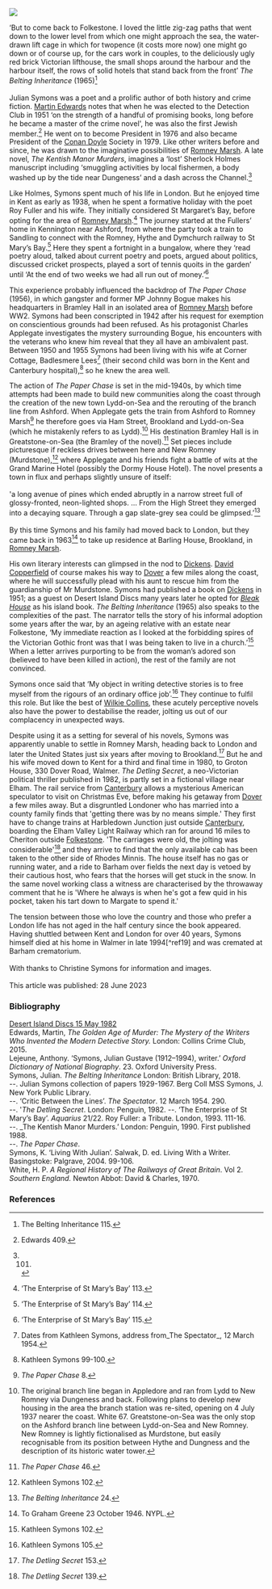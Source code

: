 <a href="https://juncture-digital.org"><img src="https://juncture-digital.org/images/ve-button.png"></a>
<param ve-config title="Julian Symons (1912-1994)" author="Professor Carolyn Oulton" layout="vtl" banner="https://stor.artstor.org/stor/463788f8-40d8-417c-ad93-a545294121e7">

<param ve-map center="Q866348" zoom="10">

<param ve-entity eid="Q375314" aliases="Folkestone">
<param ve-entity eid="Q7416410" aliases="Sandling">
<param ve-entity eid="Q7594245" aliases="St Mary's Bay">
<param ve-entity eid="Q5646437" aliases="Ham Street">
<param ve-entity eid="Q2177760" aliases="Brookland">
<param ve-entity eid="Q2177760" aliases="Badlesmere Lees">
<param ve-entity eid="Q2551894" aliases="Walmer">
<param ve-entity eid="Q6390913" aliases="Kennington">
<param ve-entity eid="Q1836548" aliases="Barham">
<param ve-entity eid="Q911577" aliases="Dungeness">

<!-- Basemap centred on Barham -->
<param ve-map center="Q1836548" zoom="15">
<!-- Historical map layers -->
<param ve-map-layer active allmaps allmaps-id="e2c6c2d2160a2c8b" title="Kent Road Map">

‘But to come back to Folkestone. I loved the little zig-zag paths that went down to the lower level from which one might approach the sea, the water-drawn lift cage in which for twopence (it costs more now) one might go down or of course up, for the cars work in couples, to the deliciously ugly red brick Victorian lifthouse, the small shops around the harbour and the harbour itself, the rows of solid hotels that stand back from the front’ 
_The Belting Inheritance_ (1965)[^ref1]
<br><br>
Julian Symons was a poet and a prolific author of both history and crime fiction. [Martin Edwards](/21c/21c-edwards-sepulchre-street) notes that when he was elected to the Detection Club in 1951 ‘on the strength of a handful of promising books, long before he became a master of the crime novel', he was also the first Jewish member.[^ref2]  He went on to become President in 1976 and also became President of the [Conan Doyle](/19c/19c-conan-doyle) Society in 1979. Like other writers before and since, he was drawn to the imaginative possibilities of [Romney Marsh](/landscape/romney-writers). A late novel, _The Kentish Manor Murders_, imagines a ‘lost’ Sherlock Holmes manuscript including ‘smuggling activities by local fishermen, a body washed up by the tide near Dungeness’ and a dash across the Channel.[^ref3] 
<param ve-image url="https://upload.wikimedia.org/wikipedia/commons/thumb/e/e0/Folkestone%2C_Leas_Cliff_Funicular_railway%2C_tracks_and_lifts.jpg/1280px-Folkestone%2C_Leas_Cliff_Funicular_railway%2C_tracks_and_lifts.jpg" label="Leas Cliff, Funicular Railway" attribution="Paul Bissegger, via Wikimedia Commons" license="CC BY-SA 4.0">

Like Holmes, Symons spent much of his life in London. But he enjoyed time in Kent as early as 1938, when he spent a formative holiday with the poet Roy Fuller and his wife. They initially considered St Margaret’s Bay, before opting for the area of [Romney Marsh](/placesqz/romney-overview).[^ref4]  The journey started at the Fullers’ home in Kennington near Ashford, from where the party took a train to Sandling to connect with the Romney, Hythe and Dymchurch railway to St Mary’s Bay.[^ref5]  Here they spent a fortnight in a bungalow, where they ‘read poetry aloud, talked about current poetry and poets, argued about politics, discussed cricket prospects, played a sort of tennis quoits in the garden’ until ‘At the end of two weeks we had all run out of money.’[^ref6]  
<param ve-image url="https://upload.wikimedia.org/wikipedia/commons/7/7e/St_Mary%27s_Bay%2C_Dec_2020_01.jpg" label="St Mary's Bay" attribution="Poliphilo, via Wikimedia Commons" attribution="CC0">

This experience probably influenced the backdrop of _The Paper Chase_ (1956), in which gangster and former MP Johnny Bogue makes his headquarters in Bramley Hall in an isolated area of [Romney Marsh](/placesqz/romney-overview) before WW2. Symons had been conscripted in 1942 after his request for exemption on conscientious grounds had been refused. As his protagonist Charles Applegate investigates the mystery surrounding Bogue, his encounters with the veterans who knew him reveal that they all have an ambivalent past. Between 1950 and 1955 Symons had been living with his wife at Corner Cottage, Badlesmere Lees[^ref7]  (their second child was born in the Kent and Canterbury hospital),[^ref8]  so he knew the area well. 

The action of _The Paper Chase_ is set in the mid-1940s, by which time attempts had been made to build new communities along the coast through the creation of the new town Lydd-on-Sea and the rerouting of the branch line from Ashford. When Applegate gets the train from Ashford to Romney Marsh[^ref9]  he therefore  goes via Ham Street, Brookland and Lydd-on-Sea (which he mistakenly refers to as Lydd).[^ref10]  His destination Bramley Hall is in Greatstone-on-Sea (the Bramley of the novel).[^ref11]  Set pieces include picturesque if reckless drives between here and New Romney (Murdstone),[^ref12]  where Applegate and his friends fight a battle of wits at the Grand Marine Hotel (possibly the Dormy House Hotel). The novel presents a town in flux and perhaps slightly unsure of itself:
<br><br>
'a long avenue of pines which ended abruptly in a narrow street full of glossy-fronted, neon-lighted shops. … From the High Street they emerged into a decaying square. Through a gap slate-grey sea could be glimpsed.’[^ref13]
<br><br>
By this time Symons and his family had moved back to London, but they came back in 1963[^ref14]  to take up residence at Barling House, Brookland, in [Romney Marsh](/placesqz/romney-overview).
<param ve-image url="https://upload.wikimedia.org/wikipedia/commons/c/c7/Romney_Sands%2C_Greatstone_on_Sea_-_geograph.org.uk_-_445370.jpg" label="Romney Sands, Greatsone on Sea" attribution="Simon Carey" license="CC BY-SA 2.0">

His own literary interests can glimpsed in the nod to [Dickens](/dickens). [David Copperfield](/dickens/david-copperfield-curated-walk) of course makes his way to [Dover](/19c/19c-dover/) a few miles along the coast, where he will successfully plead with his aunt to rescue him from the guardianship of Mr Murdstone. Symons had published a book on [Dickens](/dickens) in 1951; as a guest on Desert Island Discs many years later he opted for [_Bleak House_](/dickens/bleak-house-deal) as his island book.
_The Belting Inheritance_ (1965) also speaks to the complexities of the past. The narrator tells the story of his informal adoption some years after the war, by an ageing relative with an estate near Folkestone, ‘My immediate reaction as I looked at the forbidding spires of the Victorian Gothic front was that I was being taken to live in a church.’[^ref15]  When a letter arrives purporting to be from the woman’s adored son (believed to have been killed in action), the rest of the family are not convinced.

Symons once said that ‘My object in writing detective stories is to free myself from the rigours of an ordinary office job’.[^ref16]  They continue to fulfil this role. But like the best of [Wilkie Collins](/19c/19c-collins-biography), these acutely perceptive novels also have the power to destabilise the reader, jolting us out of our complacency in unexpected ways.

Despite using it as a setting for several of his novels, Symons was apparently unable to settle in Romney Marsh, heading back to London and later the United States just six years after moving to Brookland.[^ref17]  But he and his wife moved down to Kent for a third and final time in 1980, to Groton House, 330 Dover Road, Walmer.  _The Detling Secret_, a neo-Victorian political thriller published in 1982, is partly set in a fictional village near Elham. The rail service from [Canterbury](/19c/19c-canterbury/) allows a mysterious American speculator to visit on Christmas Eve, before making his getaway from [Dover](/19c/19c-dover/) a few miles away. But a disgruntled Londoner who has married into a county family finds that 'getting there was by no means simple.' They first have to change trains at Harbledown Junction just outside [Canterbury](/19c/19c-canterbury/), boarding the Elham Valley Light Railway which ran for around 16 miles to Cheriton outside [Folkestone](/19c/19c-folkestone/). 'The carriages were old, the jolting was considerable'[^ref18] and they arrive to find that the only available cab has been taken to the other side of Rhodes Minnis. The house itself has no gas or running water, and a ride to Barham over fields the next day is vetoed by their cautious host, who fears that the horses will get stuck in the snow. In the same novel working class a witness are characterised by the throwaway comment that he is 'Where he always is when he's got a few quid in his pocket, taken his tart down to Margate to spend it.'

The tension between those who love the country and those who prefer a London life has not aged in the half century since the book appeared. Having shuttled between Kent and London for over 40 years, Symons himself died at his home in Walmer in late 1994[^ref19] and was cremated at Barham crematorium.
<br><br>
With thanks to Christine Symons for information and images.
<br><br>
This article was published: 28 June 2023
### Bibliography
[Desert Island Discs 15 May 1982](https://www.bbc.co.uk/sounds/play/p009mkqf)  
Edwards, Martin, _The Golden Age of Murder: The Mystery of the Writers Who Invented the Modern Detective Story._ London: Collins Crime Club, 2015.  
Lejeune, Anthony. ‘Symons, Julian Gustave (1912–1994), writer.’ _Oxford Dictionary of National Biography_.  23. Oxford University Press.   
Symons, Julian. _The Belting Inheritance_ London: British Library, 2018.  
--. Julian Symons collection of papers 1929-1967. Berg Coll MSS Symons, J. New York Public Library.   
--. ‘Critic Between the Lines’. _The Spectator_. 12 March 1954. 290.   
--. '_The Detling Secret_. London: Penguin, 1982.
--. ‘The Enterprise of St Mary’s Bay’. _Aquarius_ 21/22. Roy Fuller: a Tribute. London, 1993. 111-16.   
--. _The Kentish Manor Murders.’ London: Penguin, 1990. First published 1988.   
--. _The Paper Chase_.   
Symons, K. ‘Living With Julian’. Salwak, D. ed. Living With a Writer. Basingstoke: Palgrave, 2004. 99-106.   
White, H. P. _A Regional History of The Railways of Great Britain_. Vol 2. _Southern England._ Newton Abbot: David & Charles, 1970.   

### References

[^ref1]: The Belting Inheritance 115.
[^ref2]: Edwards 409.
[^ref3]: 101.
[^ref4]: ‘The Enterprise of St Mary’s Bay’ 113.
[^ref5]: ‘The Enterprise of St Mary’s Bay’ 114.
[^ref6]: ‘The Enterprise of St Mary’s Bay’ 115.
[^ref7]: Dates from Kathleen Symons, address from_The Spectator_, 12 March 1954.
[^ref8]: Kathleen Symons 99-100.
[^ref9]: _The Paper Chase_ 8.
[^ref10]: The original branch line began in Appledore and ran from Lydd to New Romney via Dungeness and back. Following plans to develop new housing in the area the branch station was re-sited, opening on 4 July 1937 nearer the coast. White 67. Greatstone-on-Sea was the only stop on the Ashford branch line between Lydd-on-Sea and New Romney. 
  New Romney is lightly fictionalised as Murdstone, but easily recognisable from its position between Hythe and Dungness and the description of its historic water tower.
[^ref11]:  _The Paper Chase_ 46.
[^ref12]:  Kathleen Symons 102.
[^ref13]:  _The Belting Inheritance_ 24.
[^ref14]:  To Graham Greene 23 October 1946. NYPL.
[^ref15]:  Kathleen Symons 102.
[^ref16]:  Kathleen Symons 105.
[^ref17]: _The Detling Secret_ 153.
[^ref18]:  _The Detling Secret_ 139.
